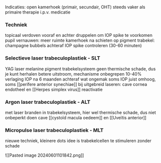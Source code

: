 Indicaties: open kamerhoek (primair, secundair, OHT)
steeds vaker als primaire therapie i.p.v. medicatie

### Techniek
topicaal verdoven
vooraf en achter druppelen om IOP spike te voorkomen
pupil vernauwen: meer ruimte kamerhoek
na schieten op pigment trabekel: champagne bubbels
achteraf IOP spike controleren (30-60 minuten)

### Selectieve laser trabeculoplastiek - SLT
YAG laser melanine pigment trabekelsysteem
geen thermische schade, dus je kunt herhalen
betere uitstroom, mechanisme onbegrepen
10-40% verlaging IOP na 6 maanden
achteraf wat ongemak
soms IOP juist omhoog, soms [[perifere anterior synechiae]]
bij uitgebreid laseren: cave cornea endotheel en [[Herpes simplex virus]] reactivatie

### Argon laser trabeculoplastiek - ALT
met laser branden in trabekelsysteem, hier wel thermische schade, dus niet onbeperkt doen
cave [[cystoïd macula oedeem]] en [[Uveïtis anterior]]


### Micropulse laser trabeculoplastiek - MLT
nieuwe techniek, kleinere dots
idee is trabekelcellen te stimuleren zonder schade

![[Pasted image 20240601101842.png]]

